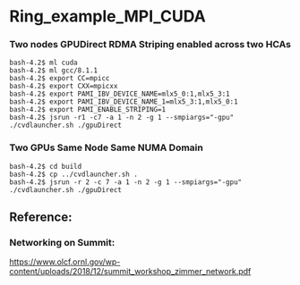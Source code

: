 # Ring_example_MPI_CUDA

### Two nodes GPUDirect RDMA Striping enabled across two HCAs
```
bash-4.2$ ml cuda
bash-4.2$ ml gcc/8.1.1
bash-4.2$ export CC=mpicc
bash-4.2$ export CXX=mpicxx
bash-4.2$ export PAMI_IBV_DEVICE_NAME=mlx5_0:1,mlx5_3:1
bash-4.2$ export PAMI_IBV_DEVICE_NAME_1=mlx5_3:1,mlx5_0:1
bash-4.2$ export PAMI_ENABLE_STRIPING=1
bash-4.2$ jsrun -r1 -c7 -a 1 -n 2 -g 1 --smpiargs="-gpu" ./cvdlauncher.sh ./gpuDirect
```

### Two GPUs Same Node Same NUMA Domain
```
bash-4.2$ cd build
bash-4.2$ cp ../cvdlauncher.sh .
bash-4.2$ jsrun -r 2 -c 7 -a 1 -n 2 -g 1 --smpiargs="-gpu" ./cvdlauncher.sh ./gpuDirect
```

## Reference:
### Networking on Summit: 
https://www.olcf.ornl.gov/wp-content/uploads/2018/12/summit_workshop_zimmer_network.pdf

